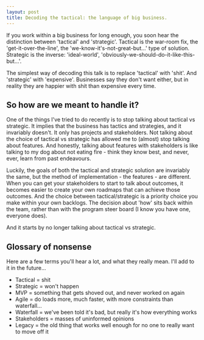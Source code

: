 ```yaml
---
layout: post
title: Decoding the tactical: the language of big business.
---
```

If you work within a big business for long enough, you soon hear the distinction between 'tactical' and 'strategic'. Tactical is the war-room fix, the 'get-it-over-the-line', the 'we-know-it's-not-great-but...' type of solution. Strategic is the inverse: 'ideal-world', 'obviously-we-should-do-it-like-this-but...'.
<!--more-->

The simplest way of decoding this talk is to replace 'tactical' with 'shit'. And 'strategic' with 'expensive'. Businesses say they don't want either, but in reality they are happier with shit than expensive every time.

## So how are we meant to handle it?

One of the things I've tried to do recently is to stop talking about tactical vs strategic. It implies that the business has tactics and strategies, and it invariably doesn't. It only has projects and stakeholders. Not talking about the choice of tactical vs strategic has allowed me to (almost) stop talking about features. And honestly, talking about features with stakeholders is like talking to my dog about not eating fire -  think they know best, and never, ever, learn from past endeavours.

Luckily, the goals of both the tactical and strategic solution are invariably the same, but the method of implementation - the features - are different. When you can get your stakeholders to start to talk about outcomes, it becomes easier to create your own roadmaps that can achieve those outcomes. And the choice between tactical/strategic is a priority choice you make within your own backlogs. The decision about 'how' sits back within the team, rather than with the program steer board (I know you have one, everyone does).

And it starts by no longer talking about tactical vs strategic.

## Glossary of nonsense
Here are a few terms you'll hear a lot, and what they really mean. I'll add to it in the future...

* Tactical = shit
* Strategic = won't happen
* MVP = something that gets shoved out, and never worked on again
* Agile = do loads more, much faster, with more constraints than waterfall...
* Waterfall = we've been told it's bad, but really it's how everything works
* Stakeholders = masses of uninformed opinions
* Legacy = the old thing that works well enough for no one to really want to move off it
